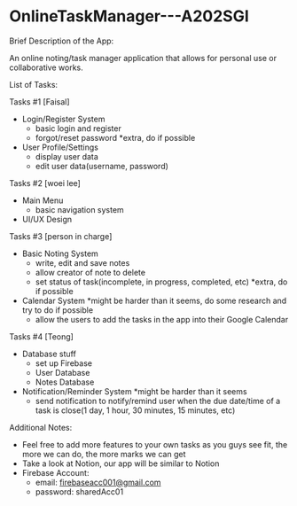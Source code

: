 # OnlineTaskManager---A202SGI

Brief Description of the App:

An online noting/task manager application that allows for personal use or collaborative works. 


List of Tasks:

Tasks #1 [Faisal]
- Login/Register System
  - basic login and register
  - forgot/reset password *extra, do if possible
- User Profile/Settings
  - display user data
  - edit user data(username, password)

Tasks #2 [woei lee]
- Main Menu
  - basic navigation system
- UI/UX Design

Tasks #3 [person in charge]
- Basic Noting System
  - write, edit and save notes
  - allow creator of note to delete
  - set status of task(incomplete, in progress, completed, etc) *extra, do if possible
- Calendar System *might be harder than it seems, do some research and try to do if possible
  - allow the users to add the tasks in the app into their Google Calendar

Tasks #4 [Teong]
- Database stuff
  - set up Firebase 
  - User Database
  - Notes Database
- Notification/Reminder System *might be harder than it seems 
  - send notification to notify/remind user when the due date/time of a task is close(1 day, 1 hour, 30 minutes, 15 minutes, etc)



Additional Notes:

* Feel free to add more features to your own tasks as you guys see fit, the more we can do, the more marks we can get
* Take a look at Notion, our app will be similar to Notion
* Firebase Account: 
  - email: firebaseacc001@gmail.com
  - password: sharedAcc01





